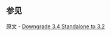 ## 参见

原文 - [Downgrade 3.4 Standalone to 3.2]( https://docs.mongodb.com/manual/release-notes/3.4-downgrade-standalone/ )

